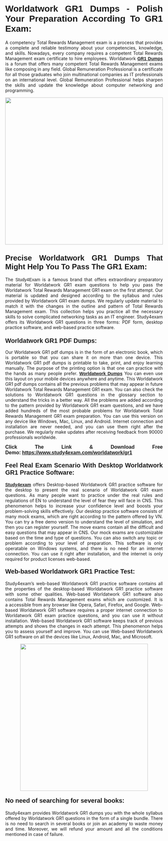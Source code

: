 <h1 style="text-align: justify;"><strong><span style="font-family:Lucida Sans Unicode,Lucida Grande,sans-serif;">Worldatwork GR1 Dumps - Polish Your Preparation According To GR1 Exam:</span></strong></h1>

<p style="text-align: justify;">A competency Total Rewards Management exam is a process that provides a complete and reliable testimony about your competencies, knowledge, and skills. Nowadays, every company requires a competent Total Rewards Management exam certificate to hire employees. Worldatwork <a href="https://www.study4exam.com/worldatwork/gr1-valid-dumps"><span style="font-family:Verdana,Geneva,sans-serif;"><strong>GR1 Dumps</strong></span></a> is a forum that offers many competent Total Rewards Management exams like composing in any field. Global Remuneration Professional is a certificate for all those graduates who join multinational companies as IT professionals on an international level. Global Remuneration Professional helps sharpen the skills and update the knowledge about computer networking and programming.</p>

<p style="text-align: justify;"><a href="https://www.study4exam.com/worldatwork/gr1"><img alt="" src="https://www.thequestionanswers.com/wp-content/uploads/2022/06/S4E-Cert-Exams-Questions-Banner.webp" style="width: 100%; height: 470px;" /></a></p>

<h2 style="text-align: justify;"><span style="font-family:Lucida Sans Unicode,Lucida Grande,sans-serif;"><strong><span style="font-size:24px;">Precise Worldatwork GR1 Dumps That Might Help You To Pass The GR1 Exam:</span></strong></span></h2>

<p style="text-align: justify;">The <span style="font-family:Lucida Sans Unicode,Lucida Grande,sans-serif;">Study4Exam</span> is a famous brand that offers extraordinary preparatory material for Worldatwork GR1 exam questions to help you pass the Worldatwork Total Rewards Management GR1 exam on the first attempt. Our material is updated and designed according to the syllabus and rules provided by Worldatwork GR1 exam dumps. We regularly update material to match it with the changes in the outline and pattern of Total Rewards Management exam. This collection helps you practice all the necessary skills to solve complicated networking tasks as an IT engineer. Study4exam offers its Worldatwork GR1 questions in three forms: PDF form, desktop practice software, and web-based practice software. </p>

<h3 style="text-align: justify;"><strong><span style="font-size:20px;"><span style="font-family:Lucida Sans Unicode,Lucida Grande,sans-serif;">Worldatwork GR1 PDF Dumps:</span></span></strong></h3>

<p style="text-align: justify;">Our Worldatwork GR1 pdf dumps is in the form of an electronic book, which is portable so that you can share it on more than one device. This Worldatwork GR1 pdf dumps is printable to take, print, and enjoy learning manually. The purpose of the printing option is that one can practice with the hands as many people prefer. <a href="https://www.study4exam.com/worldatwork-exams"><span style="font-family:Lucida Sans Unicode,Lucida Grande,sans-serif;"><strong>Worldatwork Dumps</strong></span></a> You can even use this layout on your mobile devices anywhere and anytime. This Worldatwork GR1 pdf dumps contains all the previous problems that may appear in future Worldatwork Total Rewards Management GR1 exam. You can also check the solutions to Worldatwork GR1 questions in the glossary section to understand the tricks in a better way. All the problems are added according to the pattern provided by Worldatwork GR1 exam questions, and we have added hundreds of the most probable problems for Worldatwork Total Rewards Management GR1 exam preparation. You can use this version on any device like Windows, Mac, Linux, and Android. Internet connection and installation are never needed, and you can use them right after the purchase. We regularly make updates after receiving feedback from 90000 professionals worldwide.</p>

<p style="text-align: justify;"><span style="font-family:Lucida Sans Unicode,Lucida Grande,sans-serif;"><strong><span style="font-size:16px;">Click The Link & Download Free Demo:</span></strong></span> <strong><span style="font-family:Lucida Sans Unicode,Lucida Grande,sans-serif;"><span style="font-size:16px;"><a href="https://www.study4exam.com/worldatwork/gr1">https://www.study4exam.com/worldatwork/gr1</a></span></span></strong></p>

<h4 style="text-align: justify;"><strong><span style="font-family:Lucida Sans Unicode,Lucida Grande,sans-serif;"><span style="font-size:20px;">Feel Real Exam Scenario With Desktop Worldatwork GR1 Practice Software:</span></span></strong></h4>

<p style="text-align: justify;"><a href="https://www.study4exam.com/"><span style="font-family:Verdana,Geneva,sans-serif;"><strong>Study4exam</strong></span></a> offers Desktop-based Worldatwork GR1 practice software for the desktop to present the real scenario of Worldatwork GR1 exam questions. As many people want to practice under the real rules and regulations of EN to understand the level of fear they will face in CNS. This phenomenon helps to increase your confidence level and boosts your problem-solving skills effectively. Our desktop practice software consists of many mock exams, which are right according to the pattern offered by VN. You can try a free demo version to understand the level of simulation, and then you can register yourself. The move exams contain all the difficult and easy questions that may appear in CNS. Our mock exams are customizable based on the time and type of questions. You can also switch any topic or problem according to your level of preparation. This software is only operatable on Windows systems, and there is no need for an internet connection. You can use it right after installation, and the internet is only required for product licenses web-based. </p>

<h4 style="text-align: justify;"><span style="font-family:Lucida Sans Unicode,Lucida Grande,sans-serif;"><strong><span style="font-size:20px;">Web-based Worldatwork GR1 Practice Test:</span></strong></span></h4>

<p style="text-align: justify;">Study4exam’s web-based Worldatwork GR1 practice software contains all the properties of the desktop-based Worldatwork GR1 practice software with some other qualities. Web-based Worldatwork GR1 software also contains Total Rewards Management exams which are customized. It is a accessible from any browser like Opera, Safari, Firefox, and Google. Web-based Worldatwork GR1 software requires a proper internet connection to Worldatwork GR1 exam practice questions, and you can use it without installation. Web-based Worldatwork GR1 software keeps track of previous attempts and shows the changes in each attempt. This phenomenon helps you to assess yourself and improve. You can use Web-based Worldatwork GR1 software on all the devices like Linux, Android, Mac, and Microsoft.</p>

<p style="text-align: center;"><a href="https://www.study4exam.com/worldatwork/gr1"><img alt="" src="https://www.thequestionanswers.com/wp-content/uploads/2022/06/S4E-Cert-Exams-Questions-Discount-Banner.webp" style="width: 90%; height: 470px;" /></a></p>

<h4 style="text-align: justify;"><span style="font-family:Lucida Sans Unicode,Lucida Grande,sans-serif;"><strong><span style="font-size:20px;">No need of searching for several books:</span></strong></span></h4>

<p style="text-align: justify;">Study4exam provides Worldatwork GR1 dumps you with the whole syllabus offered by Worldatwork GR1 questions in the form of a single bundle. There is no need to search in several books or join an academy to waste money and time. Moreover, we will refund your amount and all the conditions mentioned in case of failure.</p>
